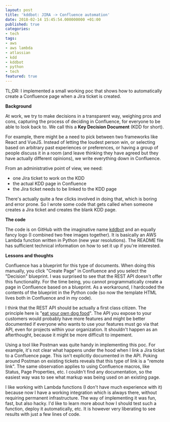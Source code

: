 ```yaml
---
layout: post
title: 'kddbot: JIRA -> Confluence automation'
date: 2018-02-14 15:45:54.000000000 +01:00
published: true
categories:
- tech
tags:
- aws
- aws lambda
- atlassian
- kdd
- kddbot
- python
- tech
featured: true
---
```


TL;DR: I implemented a small working poc that shows how to automatically create a Confluence page when a Jira ticket is created.

<!--more-->

<strong>Background</strong>

At work, we try to make decisions in a transparent way, weighing pros and cons, capturing the process of deciding in Confluence, for everyone to be able to look back to. We call this a <strong>Key Decision Document</strong> (KDD for short).

For example, there might be a need to pick between two frameworks like React and VueJS. Instead of letting the loudest person win, or selecting based on arbitrary past experiences or preferences, or having a group of people discuss it in a room (and leave thinking they have agreed but they have actually different opinions), we write everything down in Confluence.

From an administrative point of view, we need:
<ul>
<li>one Jira ticket to work on the KDD</li>
<li>the actual KDD page in Confluence</li>
<li>the Jira ticket needs to be linked to the KDD page</li>
</ul>

There's actually quite a few clicks involved in doing that, which is boring and error prone. So I wrote some code that gets called when someone creates a Jira ticket and creates the blank KDD page.

<strong>The code</strong>

The code is on GitHub with the imaginative name <a href="https://github.com/ngeor/kddbot">kddbot</a> and an equally fancy logo (I combined two free images together). It is basically an AWS Lambda function written in Python (new year resolutions). The README file has sufficient technical information on how to set it up if you're interested.

<strong>Lessons and thoughts</strong>

Confluence has a blueprint for this type of documents. When doing this manually, you click "Create Page" in Confluence and you select the "Decision" blueprint. I was surprised to see that the REST API doesn't offer this functionality. For the time being, you cannot programmatically create a page in Confluence based on a blueprint. As a workaround, I hardcoded the contents of the blueprint in the Python code (so now the template HTML lives both in Confluence and in my code).

I think that the REST API should be actually a first class citizen. The principle here is "<a href="https://en.wikipedia.org/wiki/Eating_your_own_dog_food">eat your own dog food</a>". The API you expose to your customers would probably have more features and might be better documented if everyone who wants to use your features must go via that API, even for projects within your organization. It shouldn't happen as an afterthought, because it might be more difficult to impement.

Using a tool like Postman was quite handy in implementing this poc. For example, it's not clear what happens under the hood when I link a Jira ticket to a Confluence page. This isn't explicitly documented in the API. Poking around Postman on existing tickets reveals that this type of link is a "remote link". The same observation applies to using Confluence macros, like Status, Page Properties, etc. I couldn't find any documentation, so the easiest way was to see what markup was being used on an existing page.

I like working with Lambda functions (I don't have much experience with it) because now I have a working integration which is always there, without requiring permanent infrastructure. The way of implementing it was fun, fast, but also hacky. I'd like to learn more about how I should test such a function, deploy it automatically, etc. It is however very liberating to see results with just a few lines of code.
